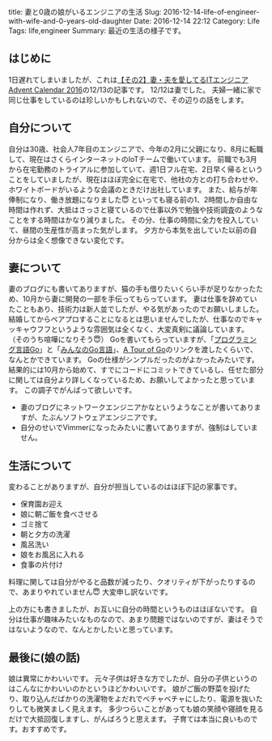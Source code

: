 title: 妻と0歳の娘がいるエンジニアの生活
Slug: 2016-12-14-life-of-engineer-with-wife-and-0-years-old-daughter
Date: 2016-12-14 22:12
Category: Life
Tags: life,engineer
Summary: 最近の生活の様子です。

## はじめに

1日遅れてしまいましたが、これは[【その2】妻・夫を愛してるITエンジニア Advent Calendar 2016](http://www.adventar.org/calendars/1559)の12/13の記事です。
12/12は妻でした。
夫婦一緒に家で同じ仕事をしているのは珍しいかもしれないので、その辺りの話をします。

## 自分について

自分は30歳、社会人7年目のエンジニアで、今年の2月に父親になり、8月に転職して、現在はさくらインターネットのIoTチームで働いています。
前職でも3月から在宅勤務のトライアルに参加していて、週1日フル在宅、2日早く帰るということをしていましたが、現在はほぼ完全に在宅で、他社の方との打ち合わせや、ホワイトボードがいるような会議のときだけ出社しています。
また、給与が年俸制になり、働き放題になりました😇
といっても寝る前の1、2時間しか自由な時間は作れず、大抵はさっさと寝ているので仕事以外で勉強や技術調査のようなことをする時間はかなり減りました。
その分、仕事の時間に全力を投入していて、昼間の生産性が高まった気がします。
夕方から本気を出していた以前の自分からは全く想像できない変化です。

## 妻について

妻のブログにも書いてありますが、猫の手も借りたいくらい手が足りなかったため、10月から妻に開発の一部を手伝ってもらっています。
妻は仕事を辞めていたこともあり、技術力は新人並でしたが、やる気があったのでお願いしました。
結婚してからペアプロすることになるとは思いませんでしたが、仕事なのでキャッキャウフフというような雰囲気は全くなく、大変真剣に議論しています。
（そのうち喧嘩になりそう😇）
Goを書いてもらっていますが、「[プログラミング言語Go](http://pub.maruzen.co.jp/book_magazine/news_event/2016/130025.html)」と「[みんなのGo言語](http://gihyo.jp/book/2016/978-4-7741-8392-3)」、[A Tour of Go](https://go-tour-jp.appspot.com/)のリンクを渡したくらいで、なんとかできています。
Goの仕様がシンプルだったのがよかったみたいです。
結果的には10月から始めて、すでにコードにコミットできているし、任せた部分に関しては自分より詳しくなっているため、お願いしてよかったと思っています。
この調子でがんばって欲しいです。

* 妻のブログにネットワークエンジニアかなというようなことが書いてありますが、たぶんソフトウェアエンジニアです。
* 自分のせいでVimmerになったみたいに書いてありますが、強制はしていません。

## 生活について

変わることがありますが、自分が担当しているのはほぼ下記の家事です。

* 保育園お迎え
* 娘に朝ご飯を食べさせる
* ゴミ捨て
* 朝と夕方の洗濯
* 風呂洗い
* 娘をお風呂に入れる
* 食事の片付け

料理に関しては自分がやると品数が減ったり、クオリティが下がったりするので、あまりやれていません😇
大変申し訳ないです。

上の方にも書きましたが、お互いに自分の時間というものはほぼないです。
自分は仕事が趣味みたいなものなので、あまり問題ではないのですが、妻はそうではないようなので、なんとかしたいと思っています。

## 最後に(娘の話)

娘は異常にかわいいです。
元々子供は好きな方でしたが、自分の子供というのはこんなにかわいいのかというほどかわいいです。
娘がご飯の野菜を投げたり、取り込んだばかりの洗濯物をよだれでベチャベチャにしたり、電源を抜いたりしても微笑ましく見えます。
多少つらいことがあっても娘の笑顔や寝顔を見るだけで大抵回復しますし、がんばろうと思えます。
子育ては本当に良いものです。おすすめです。
